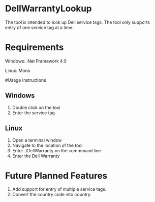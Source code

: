 # DellWarrantyLookup

The tool is intended to look up Dell service tags. The tool only supports entry of one service tag at a time.

# Requirements
Windows: .Net Framework 4.0

Linux: Mono

#Usage Instructions

## Windows
1. Double click on the tool
2. Enter the service tag

## Linux
1. Open a terminal window
2. Navigate to the location of the tool
3. Enter ./DellWarranty on the commmand line
4. Enter the Dell Warranty

# Future Planned Features
1. Add support for entry of multiple service tags.
2. Convert the country code into country.



